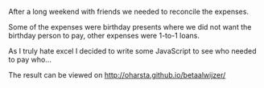 After a long weekend with friends we needed to reconcile the expenses.

Some of the expenses were birthday presents where we did not want the birthday person to pay, other expenses were 1-to-1 loans.

As I truly hate excel I decided to write some JavaScript to see who needed to pay who...

The result can be viewed on http://oharsta.github.io/betaalwijzer/